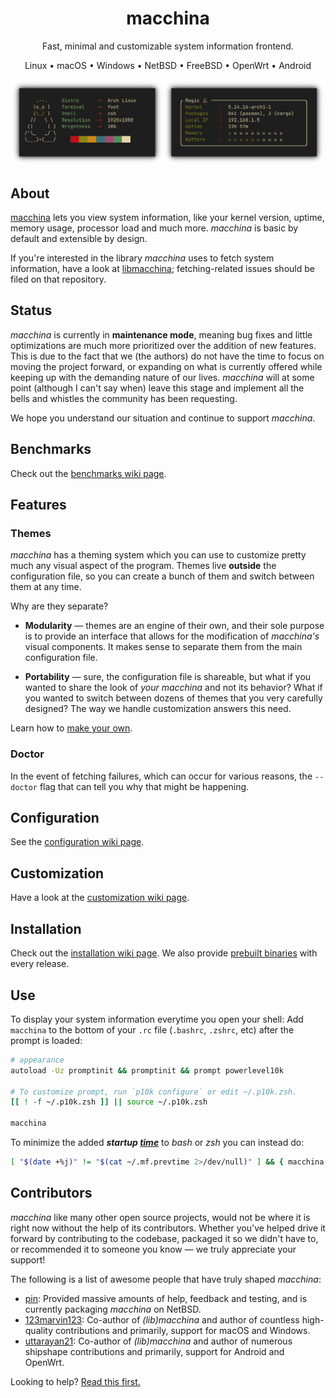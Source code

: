 <div align="center">
<h1>macchina</h1>

Fast, minimal and customizable system information frontend.

Linux • macOS • Windows • NetBSD • FreeBSD • OpenWrt • Android

<img src="assets/preview.png" alt="Preview" />
</div>

## About

[macchina](https://crates.io/crates/macchina) lets you view system
information, like your kernel version, uptime, memory usage, processor
load and much more. _macchina_ is basic by default and extensible by
design.

If you're interested in the library _macchina_ uses to fetch system
information, have a look at [libmacchina]; fetching-related issues
should be filed on that repository.

## Status

_macchina_ is currently in **maintenance mode**, meaning bug fixes and
little optimizations are much more prioritized over the addition of
new features. This is due to the fact that we (the authors) do not
have the time to focus on moving the project forward, or expanding on
what is currently offered while keeping up with the demanding nature
of our lives. _macchina_ will at some point (although I can't say
when) leave this stage and implement all the bells and whistles the
community has been requesting.

We hope you understand our situation and continue to support _macchina_.

## Benchmarks

Check out the [benchmarks wiki page](https://github.com/Macchina-CLI/macchina/wiki/Benchmarks).

## Features

### Themes

_macchina_ has a theming system which you can use to customize pretty much any
visual aspect of the program. Themes live **outside** the configuration file,
so you can create a bunch of them and switch between them at any time.

Why are they separate?

- **Modularity** — themes are an engine of their own, and their sole purpose is
  to provide an interface that allows for the modification of _macchina's_
  visual components. It makes sense to separate them from the main
  configuration file.

- **Portability** — sure, the configuration file is shareable, but what if you
  wanted to share the look of _your macchina_ and not its behavior? What if you
  wanted to switch between dozens of themes that you very carefully designed?
  The way we handle customization answers this need.

Learn how to [make your own](#customization).

### Doctor

In the event of fetching failures, which can occur for various reasons, the
`--doctor` flag that can tell you why that might be happening.

## Configuration

See the [configuration wiki page](https://github.com/Macchina-CLI/macchina/wiki/Configuration).

## Customization

Have a look at the [customization wiki page](https://github.com/Macchina-CLI/macchina/wiki/Customization).

## Installation

Check out the [installation wiki page](https://github.com/Macchina-CLI/macchina/wiki/Installation). 
We also provide [prebuilt binaries](https://github.com/grtcdr/macchina/releases) with every release.

## Use
To display your system information everytime you open your shell:
Add `macchina` to the bottom of your `.rc` file (`.bashrc`, `.zshrc`, etc) after the prompt is loaded:

```sh
# appearance
autoload -Uz promptinit && promptinit && prompt powerlevel10k

# To customize prompt, run `p10k configure` or edit ~/.p10k.zsh.
[[ ! -f ~/.p10k.zsh ]] || source ~/.p10k.zsh

macchina
```




To minimize the added ***startup [time](https://forum.endeavouros.com/t/tip-a-better-way-to-add-neofetch-to-your-bashrc/15116/7)*** to *bash* or *zsh* you can instead do:

```sh
[ "$(date +%j)" != "$(cat ~/.mf.prevtime 2>/dev/null)" ] && { macchina > ~/.mf; date +%j > ~/.mf.prevtime; cat ~/.mf; } || cat ~/.mf
``` 


## Contributors

_macchina_ like many other open source projects, would not be where it
is right now without the help of its contributors. Whether you've
helped drive it forward by contributing to the codebase, packaged it
so we didn't have to, or recommended it to someone you know — we truly
appreciate your support!

The following is a list of awesome people that have truly shaped _macchina_:
- [pin](https://pkgsrc.se/bbmaint.php?maint=pin@NetBSD.org): Provided
  massive amounts of help, feedback and testing, and is currently
  packaging _macchina_ on NetBSD.
- [123marvin123](https://github.com/123marvin123): Co-author of _(lib)macchina_ and
  author of countless high-quality contributions and primarily, support for
  macOS and Windows.
- [uttarayan21](https://github.com/uttarayan21): Co-author of _(lib)macchina_ and
  author of numerous shipshape contributions and primarily, support for Android and OpenWrt.

Looking to help? [Read this first.](.github/CONTRIBUTING.md)

[libmacchina]: https://github.com/Macchina-CLI/libmacchina
